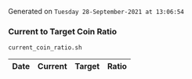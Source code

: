Generated on `Tuesday 28-September-2021 at 13:06:54`

### Current to Target Coin Ratio
`current_coin_ratio.sh`

Date|Current|Target|Ratio
---|---|---|---
